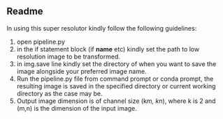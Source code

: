 ## Readme

In using this super resolutor kindly follow the following guidelines:

1. open pipeline.py
2. in the if statement block (if __name__ etc) kindly set the path to low resolution image to be transformed.
3. in img.save line kindly set the directory of when you want to save the image alongside your preferred image name.
4. Run the pipeline.py file from command prompt or conda prompt, the resulting image is saved in the specified directory
or current working directory as the case may be.
5. Output image dimension is of channel size (k*m, k*n), where k is 2 and (m,n) is the dimension of the input image.

